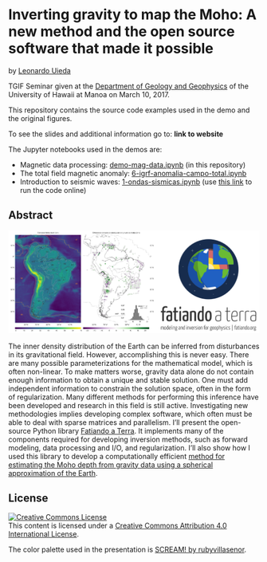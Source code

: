 # Inverting gravity to map the Moho: A new method and the open source software that made it possible

by [Leonardo Uieda](http://www.leouieda.com)

TGIF Seminar given at the
[Department of Geology and Geophysics](http://www.soest.hawaii.edu/GG/index.html)
of the University of Hawaii at Manoa
on March 10, 2017.

This repository contains the source code examples used in the demo and the
original figures.

To see the slides and additional information go to: **link to website**

The Jupyter notebooks used in the demos are:

* Magnetic data processing: [demo-mag-data.ipynb]() (in this repository)
* The total field magnetic anomaly: [6-igrf-anomalia-campo-total.ipynb](http://nbviewer.ipython.org/github/leouieda/geofisica1/blob/master/notebooks/6-igrf-anomalia-campo-total.ipynb)
* Introduction to seismic waves: [1-ondas-sismicas.ipynb](http://nbviewer.ipython.org/github/leouieda/geofisica2/blob/master/notebooks/1-ondas-sismicas.ipynb)
  (use [this link](http://mybinder.org/repo/leouieda/geofisica2/notebooks/notebooks/1-ondas-sismicas.ipynb)
  to run the code online)


## Abstract

![](figures/flyer-image.png)

The inner density distribution of the Earth can be inferred from disturbances
in its gravitational field. However, accomplishing this is never easy. There
are many possible parameterizations for the mathematical model, which is often
non-linear. To make matters worse, gravity data alone do not contain enough
information to obtain a unique and stable solution. One must add independent
information to constrain the solution space, often in the form of
regularization. Many different methods for performing this inference have been
developed and research in this field is still active. Investigating new
methodologies implies developing complex software, which often must be able to
deal with sparse matrices and parallelism. I’ll present the open-source Python
library [Fatiando a Terra](http://www.fatiando.org). It implements many of the
components required for developing inversion methods, such as forward modeling,
data processing and I/O, and regularization. I’ll also show how I used this
library to develop a computationally efficient [method for estimating the Moho
depth from gravity data using a spherical approximation of the
Earth](http://www.leouieda.com/papers/paper-moho-inversion-tesseroids-2016.html).


## License

<a rel="license" href="http://creativecommons.org/licenses/by/4.0/"><img alt="Creative Commons License" style="border-width:0" src="https://i.creativecommons.org/l/by/4.0/88x31.png" /></a><br />This content is licensed under a
<a rel="license" href="http://creativecommons.org/licenses/by/4.0/">Creative Commons Attribution 4.0 International License</a>.

The color palette used in the presentation is
[SCREAM! by rubyvillasenor](http://www.colourlovers.com/palette/1529379/SCREAM!).
